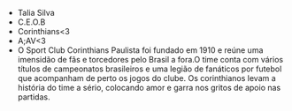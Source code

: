 - Talia Silva
- C.E.O.B
- Corinthians<3
- A;AV<3
-  O Sport Club Corinthians Paulista foi fundado em 1910 e reúne uma imensidão de fãs e torcedores pelo Brasil a fora.O time conta com vários títulos de campeonatos brasileiros e uma legião de fanáticos por futebol que acompanham de perto os jogos do clube. Os corinthianos levam a história do time a sério, colocando amor e garra nos gritos de apoio nas partidas.
